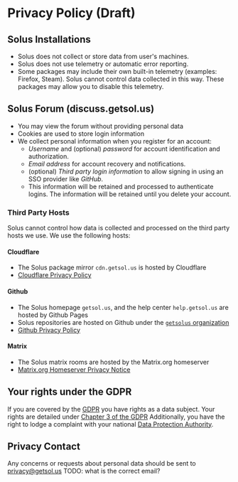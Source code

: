 # Privacy Policy  (Draft)

## Solus Installations

- Solus does not collect or store data from user's machines.
- Solus does not use telemetry or automatic error reporting.
- Some packages may include their own built-in telemetry (examples: Firefox, Steam). Solus cannot control data collected in this way. These packages may allow you to disable this telemetry.

## Solus Forum (discuss.getsol.us)

- You may view the forum without providing personal data
- Cookies are used to store login information
- We collect personal information when you register for an account:
  - *Username* and (optional) *password* for account identification and authorization.
  - *Email address* for account recovery and notifications.
  - (optional) *Third party login information* to allow signing in using an SSO provider like *GitHub*.
  - This information will be retained and processed to authenticate logins. The information will be retained until you delete your account.

### Third Party Hosts

Solus cannot control how data is collected and processed on the third party hosts we use. We use the following hosts:

#### Cloudflare

- The Solus package mirror `cdn.getsol.us` is hosted by Cloudflare
- [Cloudflare Privacy Policy](https://www.cloudflare.com/privacypolicy/)

#### Github

- The Solus homepage `getsol.us`, and the help center `help.getsol.us` are hosted by Github Pages
- Solus repositories are hosted on Github under the [`getsolus` organization](https://github.com/getsolus/)
- [Github Privacy Policy](https://docs.github.com/en/site-policy/privacy-policies/github-privacy-statement)

#### Matrix

- The Solus matrix rooms are hosted by the Matrix.org homeserver
- [Matrix.org Homeserver Privacy Notice](https://matrix.org/legal/privacy-notice) 


## Your rights under the GDPR

If you are covered by the [GDPR](https://gdpr.eu/) you have rights as a data subject. Your rights are detailed under [Chapter 3 of the GDPR](https://gdpr.eu/article-12-how-controllers-should-provide-personal-data-to-the-subject/) Additionally, you have the right to lodge a complaint with your national [Data Protection Authority](https://edpb.europa.eu/about-edpb/board/members_en).

## Privacy Contact

Any concerns or requests about personal data should be sent to [privacy@getsol.us](mailto:privacy@getsol.us) TODO: what is the correct email?

